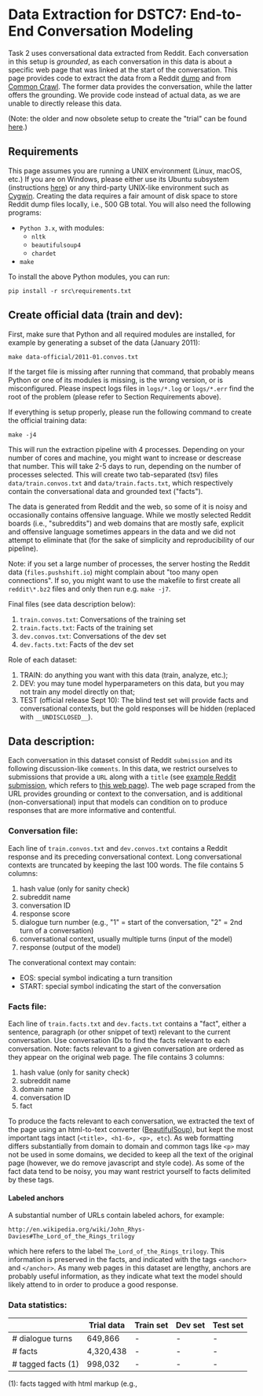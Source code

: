 # Data Extraction for DSTC7: End-to-End Conversation Modeling 

Task 2 uses conversational data extracted from Reddit. Each conversation in this setup is _grounded_, as each conversation in this data is about a specific web page that was linked at the start of the conversation. This page provides code to extract the data from a Reddit [dump](http://files.pushshift.io/reddit/comments/) and from [Common Crawl](http://commoncrawl.org/). The former data provides the conversation, while the latter offers the grounding. We provide code instead of actual data, as we are unable to directly release this data.

(Note: the older and now obsolete setup to create the "trial" can be found [here](https://github.com/DSTC-MSR/DSTC7-End-to-End-Conversation-Modeling/tree/master/data_extraction/trial).)

## Requirements

This page assumes you are running a UNIX environment (Linux, macOS, etc.) If you are on Windows, please either use its Ubuntu subsystem (instructions [here](https://docs.microsoft.com/en-us/windows/wsl/install-win10)) or any third-party UNIX-like environment such as [Cygwin](https://www.cygwin.com/). Creating the data requires a fair amount of disk space to store Reddit dump files locally, i.e., 500 GB total. You will also need the following programs:

* `Python 3.x`, with modules:
   * `nltk`
   * `beautifulsoup4`
   * `chardet`
* `make`

To install the above Python modules, you can run:

```pip install -r src\requirements.txt```

## Create official data (train and dev):

First, make sure that Python and all required modules are installed, for example by generating a subset of the data (January 2011):

```make data-official/2011-01.convos.txt```

If the target file is missing after running that command, that probably means Python or one of its modules is missing, is the wrong version, or is misconfigured. Please inspect logs files in `logs/*.log` or `logs/*.err` find the root of the problem (please refer to Section Requirements above). 

If everything is setup properly, please run the following command to create the official training data:

```make -j4```

This will run the extraction pipeline with 4 processes. Depending on your number of cores and machine, you might want to increase or descrease that number. This will take 2-5 days to run, depending on the number of processes selected. This will create two tab-separated (tsv) files `data/train.convos.txt` and `data/train.facts.txt`, which respectively contain the conversational data and grounded text ("facts"). 

The data is generated from Reddit and the web, so some of it is noisy and occasionally contains offensive language. While we mostly selected Reddit boards (i.e., "subreddits") and web domains that are mostly safe, explicit and offensive language sometimes appears in the data and we did not attempt to eliminate that (for the sake of simplicity and reproducibility of our pipeline).

Note: if you set a large number of processes, the server hosting the Reddit data (`files.pushshift.io`) might complain about "too many open connections". If so, you might want to use the makefile to first create all `reddit\*.bz2` files and only then run e.g. `make -j7`.

Final files (see data description below):
1. `train.convos.txt`: Conversations of the training set
2. `train.facts.txt`: Facts of the training set
3. `dev.convos.txt`: Conversations of the dev set
4. `dev.facts.txt`: Facts of the dev set

Role of each dataset:
1. TRAIN: do anything you want with this data (train, analyze, etc.);
2. DEV: you may tune model hyperparameters on this data, but you may not train any model directly on that;
3. TEST (official release Sept 10): The blind test set will provide facts and conversational contexts, but the gold responses will be hidden (replaced with `__UNDISCLOSED__`). 

## Data description:

Each conversation in this dataset consist of Reddit `submission` and its following discussion-like `comments`. In this data, we restrict ourselves to submissions that provide a `URL` along with a `title` (see [example Reddit submission](https://www.reddit.com/r/todayilearned/comments/f2ruz/til_a_woman_fell_30000_feet_from_an_airplane_and/), which refers to [this web page](https://en.wikipedia.org/wiki/Vesna_Vulovi%C4%87)). The web page scraped from the URL provides grounding or context to the conversation, and is additional (non-conversational) input that models can condition on to produce responses that are more informative and contentful. 

### Conversation file:

Each line of `train.convos.txt` and `dev.convos.txt` contains a Reddit response and its preceding conversational context. Long conversational contexts are truncated by keeping the last 100 words. The file contains 5 columns:

1. hash value (only for sanity check)
2. subreddit name
3. conversation ID
4. response score
5. dialogue turn number (e.g., "1" = start of the conversation, "2" = 2nd turn of a conversation)
6. conversational context, usually multiple turns (input of the model)
7. response (output of the model)

The converational context may contain:
* EOS: special symbol indicating a turn transition
* START: special symbol indicating the start of the conversation

### Facts file:

Each line of `train.facts.txt` and `dev.facts.txt` contains a "fact", either a sentence, paragraph (or other snippet of text) relevant to the current conversation. Use conversation IDs to find the facts relevant to each conversation. Note: facts relevant to a given conversation are ordered as they appear on the original web page. The file contains 3 columns:

1. hash value (only for sanity check)
2. subreddit name
3. domain name
4. conversation ID
5. fact

To produce the facts relevant to each conversation, we extracted the text of the page using an html-to-text converter ([BeautifulSoup](https://www.crummy.com/software/BeautifulSoup/)), but kept the most important tags intact (`<title>, <h1-6>, <p>, etc`). As web formatting differs substantially from domain to domain and common tags like `<p>` may not be used in some domains, we decided to keep all the text of the original page (however, we do remove javascript and style code). As some of the fact data tend to be noisy, you may want restrict yourself to facts delimited by these tags.


#### Labeled anchors

A substantial number of URLs contain labeled achors, for example:

```http://en.wikipedia.org/wiki/John_Rhys-Davies#The_Lord_of_the_Rings_trilogy```

which here refers to the label `The_Lord_of_the_Rings_trilogy`. This information is preserved in the facts, and indicated with the tags `<anchor>` and `</anchor>`. As many web pages in this dataset are lengthy, anchors are probably useful information, as they indicate what text the model should likely attend to in order to produce a good response.

### Data statistics:

|                   | Trial data    | Train set | Dev set | Test set |
| ----              | ----          | ----      | ----    | ----     |
|# dialogue turns   |   649,866     | -         | -       | -        |
|# facts            | 4,320,438     | -         | -       | -        |
|# tagged facts (1) |   998,032     | -         | -       | -        |

(1): facts tagged with html markup (e.g., <title>) and therefore potentially important.

### Sample data:

#### Sample conversation turn (from train.convos.txt):

```<hash> \t todayilearned \t f2ruz \t 145 \t 2 \t START EOS til a woman fell 30,000 feet from an airplane and survived . \t the page states that a 2009 report found the plane only fell several hundred meters .```

Maps to:

1. hash value: ...
2. subreddit name: `TodayILearned`
3. conversation ID: `f2ruz`
4. response score: `145`
5. dialogue turn number: `2`
6. conversational context: `START EOS til a woman fell 30,000 feet from an airplane and survived .`
7. response: `the page states that a 2009 report found the plane only fell several hundred meters .`

#### Sample fact (from train.facts.txt):

```<hash> \t todayilearned \t en.wikipedia.org \t f2ruz \t <p> four years later , peter hornung-andersen and pavel theiner , two prague-based journalists , claimed that flight 367 had been mistaken for an enemy aircraft and shot down by the czechoslovak air force at an altitude of 800 metres ( 2,600 ft ) . </p>```

Maps to:
1. hash value: ...
2. subreddit name: `TodayILearned`
3. domain name: `en.wikipedia.org`
4. conversation ID: `f2ruz`
5. fact: `<p> four years later , peter hornung-andersen and pavel theiner , two prague-based journalists , claimed that flight 367 had been mistaken for an enemy aircraft and shot down by the czechoslovak air force at an altitude of 800 metres ( 2,600 ft ) . </p>`
